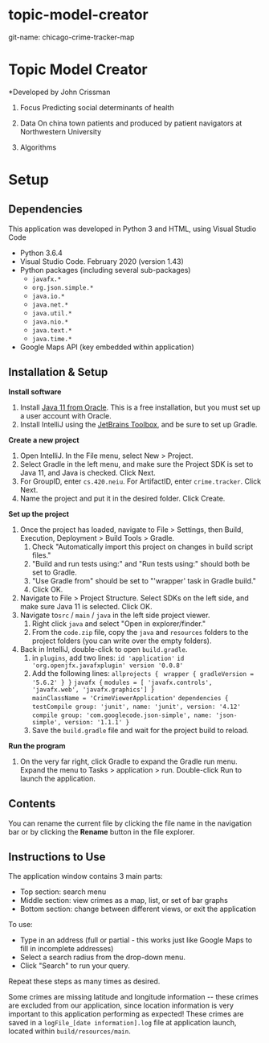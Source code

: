 # topic-model-creator
git-name: chicago-crime-tracker-map

# Topic Model Creator
*Developed by John Crissman

1. Focus
 Predicting social determinants of health
 
2. Data
 On china town patients and produced by patient navigators at Northwestern University

3. Algorithms


# Setup

## Dependencies

This application was developed in Python 3 and HTML, using Visual Studio Code

 - Python 3.6.4
 - Visual Studio Code.  February 2020 (version 1.43)
 - Python packages (including several sub-packages)
	 - `javafx.*`
	 - `org.json.simple.*`
	 - `java.io.*`
	 - `java.net.*`
	 - `java.util.*`
	 - `java.nio.*`
	 - `java.text.*`
	 - `java.time.*`
 - Google Maps API (key embedded within application)


## Installation & Setup

**Install software**
 1. Install [Java 11 from Oracle](https://www.oracle.com/technetwork/java/javase/downloads/jdk11-downloads-5066655.html).  This is a free installation, but you must set up a user account with Oracle.
 2. Install IntelliJ using the [JetBrains Toolbox](https://www.jetbrains.com/toolbox-app/), and be sure to set up Gradle.

**Create a new project**
 1. Open IntelliJ. In the File menu, select New > Project.
 2. Select Gradle in the left menu, and make sure the Project SDK is set to Java 11, and Java is checked. Click Next.
 3. For GroupID, enter `cs.420.neiu`. For ArtifactID, enter `crime.tracker`. Click Next.
 4. Name the project and put it in the desired folder. Click Create.

**Set up the project**
 1. Once the project has loaded, navigate to File > Settings, then Build, Execution, Deployment > Build Tools > Gradle.
	 1. Check "Automatically import this project on changes in build script files."
	 2. "Build and run tests using:" and "Run tests using:" should both be set to Gradle.
	 3. "Use Gradle from" should be set to "'wrapper' task in Gradle build."
	 4. Click OK.
 2. Navigate to File > Project Structure.  Select SDKs on the left side, and make sure Java 11 is selected.  Click OK. 
 3. Navigate to`src` / `main` / `java` in the left side project viewer.
	 1. Right click `java` and select "Open in explorer/finder."
	 2. From the `code.zip` file, copy the `java` and `resources` folders to the project folders (you can write over the empty folders).
 4. Back in IntelliJ, double-click to open `build.gradle`.
	 1. in `plugins`, add two lines:
		  `id 'application'`
                  `id 'org.openjfx.javafxplugin' version '0.0.8'`
       2. Add the following lines:
	       `allprojects { ` 
			`wrapper { gradleVersion = '5.6.2' } }`
		`javafx {`
		`modules = [ 'javafx.controls', 'javafx.web',
		'javafx.graphics'] }`  
		`mainClassName = 'CrimeViewerApplication'`
		`dependencies {`  
			  `testCompile group: 'junit',
			  name: 'junit',
			  version: '4.12'` 
			  `compile group: 'com.googlecode.json-simple',
			  name: 'json-simple',
			  version: '1.1.1' }`
	3. Save the `build.gradle` file and wait for the project build to reload.

**Run the program**
1. On the very far right, click Gradle to expand the Gradle run menu. Expand the menu to Tasks > application > run.  Double-click Run to launch the application.

## Contents

You can rename the current file by clicking the file name in the navigation bar or by clicking the **Rename** button in the file explorer.


## Instructions to Use

The application window contains 3 main parts:

- Top section: search menu
- Middle section: view crimes as a map, list, or set of bar graphs
- Bottom section: change between different views, or exit the application

To use:

- Type in an address (full or partial - this works just like Google Maps to fill in incomplete addresses)
- Select a search radius from the drop-down menu.
- Click "Search" to run your query.

Repeat these steps as many times as desired.

Some crimes are missing latitude and longitude information -- these crimes are excluded from our application, since location information is very important to this application performing as expected!  These crimes are saved in a `logFile_[date information].log` file at application launch, located within `build/resources/main`.
